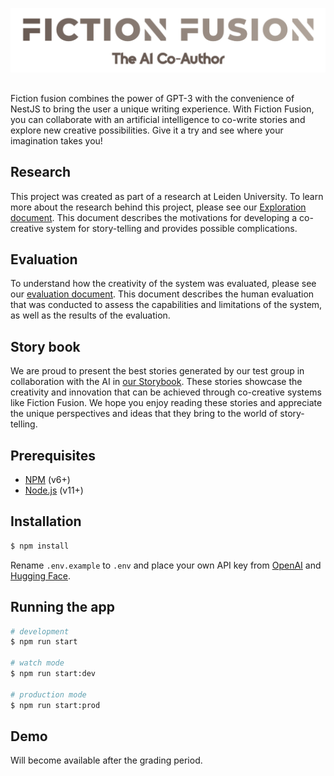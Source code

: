
<p align="center">
<img src="https://github.com/jessedegans/FictionFusion/raw/main/public/assets/logo.svg?raw=true"/>
</p>


##

Fiction fusion combines the power of GPT-3 with the convenience of NestJS to bring the user a unique writing experience. With Fiction Fusion, you can collaborate with an artificial intelligence to co-write stories and explore new creative possibilities.  Give it a try and see where your imagination takes you!
## Research
This project was created as part of a research at Leiden University. To learn more about the research behind this project, please see our [Exploration document](docs/FF_Research.pdf). This document describes the motivations for developing a co-creative system for story-telling and provides possible complications.

## Evaluation
To understand how the creativity of the system was evaluated, please see our [evaluation document](docs/FF_creative_Evaluation.pdf). This document describes the human evaluation that was conducted to assess the capabilities and limitations of the system, as well as the results of the evaluation.

## Story book
We are proud to present the best stories generated by our test group in collaboration with the AI in [our Storybook](docs/FF_Storybook.pdf). These stories showcase the creativity and innovation that can be achieved through co-creative systems like Fiction Fusion. We hope you enjoy reading these stories and appreciate the unique perspectives and ideas that they bring to the world of story-telling.

## Prerequisites
- [NPM](https://www.npmjs.com/get-npm) (v6+)
- [Node.js](https://nodejs.org/en/) (v11+)

## Installation

```bash
$ npm install
```

Rename `.env.example` to `.env` and place your own API key from [OpenAI](https://beta.openai.com/) and [Hugging Face](https://huggingface.co/).

## Running the app

```bash
# development
$ npm run start

# watch mode
$ npm run start:dev

# production mode
$ npm run start:prod
```

## Demo

Will become available after the grading period.